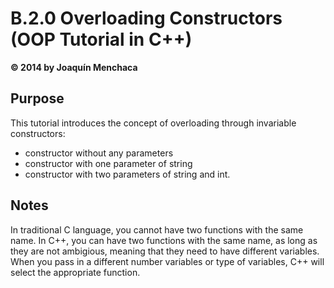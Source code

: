 # B.2.0 Overloading Constructors (OOP Tutorial in C++)
**© 2014 by Joaquín Menchaca**

## Purpose

This tutorial introduces the concept of overloading through invariable constructors:

 * constructor without any parameters
 * constructor with one parameter of string
 * constructor with two parameters of string and int.

## Notes

In traditional C language, you cannot have two functions with the same name.  In C++, you can have two functions with the same name, as long as they are not ambigious, meaning that they need to have different variables.  When you pass in a different number variables or type of variables, C++ will select the appropriate function.
